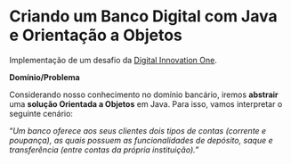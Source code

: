 # Criando um Banco Digital com Java e Orientação a Objetos

Implementação de um desafio da [Digital Innovation One](https://www.dio.me/?gclid=Cj0KCQiAraSPBhDuARIsAM3Js4q22588Nnm9BwLtbeoLK3iDfp3hYxLlx8QVoB1d3y30bgFGHQunEzYaAgLtEALw_wcB).

**Domínio/Problema**

Considerando nosso conhecimento no domínio bancário, iremos **abstrair** uma **solução Orientada a Objetos** em Java. Para isso, vamos interpretar o seguinte cenário:

“*Um banco oferece aos seus clientes dois tipos de contas (corrente e poupança), as quais possuem as funcionalidades de depósito, saque e transferência (entre contas da própria instituição).”*

